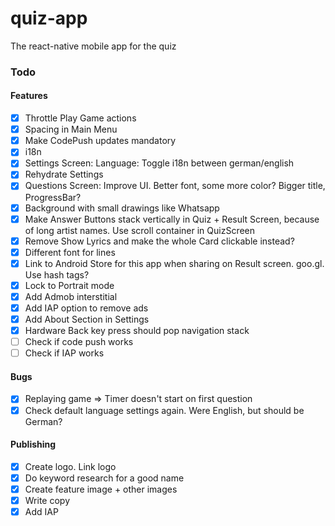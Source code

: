 # quiz-app
The react-native mobile app for the quiz

### Todo
#### Features
* [x] Throttle Play Game actions
* [x] Spacing in Main Menu
* [x] Make CodePush updates mandatory
* [x] i18n
* [x] Settings Screen: Language: Toggle i18n between german/english
* [x] Rehydrate Settings
* [x] Questions Screen: Improve UI. Better font, some more color? Bigger title, ProgressBar?
* [x] Background with small drawings like Whatsapp
* [x] Make Answer Buttons stack vertically in Quiz + Result Screen, because of long artist names. Use scroll container in QuizScreen
* [x] Remove Show Lyrics and make the whole Card clickable instead?
* [x] Different font for lines
* [x] Link to Android Store for this app when sharing on Result screen. goo.gl. Use hash tags?
* [x] Lock to Portrait mode
* [x] Add Admob interstitial
* [x] Add IAP option to remove ads
* [x] Add About Section in Settings
* [x] Hardware Back key press should pop navigation stack
* [ ] Check if code push works
* [ ] Check if IAP works

#### Bugs
* [x] Replaying game => Timer doesn't start on first question
* [x] Check default language settings again. Were English, but should be German?

#### Publishing
* [x] Create logo. Link logo
* [x] Do keyword research for a good name
* [x] Create feature image + other images
* [x] Write copy
* [x] Add IAP
